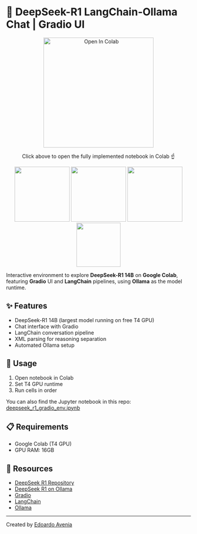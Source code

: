 # 🤖 DeepSeek-R1 LangChain-Ollama Chat | Gradio UI

<div align="center">
  <a href="https://colab.research.google.com/drive/1TBXLfmS6LVrsedRvdJluqH1p1iwQeqYa#scrollTo=0C7RBPP_Y3W4">
    <img src="https://colab.research.google.com/assets/colab-badge.svg" alt="Open In Colab" width="300"/>
  </a>
  
  Click above to open the fully implemented notebook in Colab ☝️
</div>

<div align="center">
  <img src="https://logowik.com/content/uploads/images/deepseek-ai4760.logowik.com.webp" height="150"/>
  <img src="https://github.com/ollama/ollama/assets/3325447/0d0b44e2-8f4a-4e99-9b52-a5c1c741c8f7" height="150"/>
  <img src="https://logowik.com/content/uploads/images/gradio-app7465.logowik.com.webp" height="150"/>
  <img src="https://raw.githubusercontent.com/langchain-ai/.github/main/profile/logo-light.svg#gh-dark-mode-only" height="120"/>
</div>

Interactive environment to explore **DeepSeek-R1 14B** on **Google Colab**, featuring **Gradio** UI and **LangChain** pipelines, using **Ollama** as the model runtime.

## ✨ Features
- DeepSeek-R1 14B (largest model running on free T4 GPU)
- Chat interface with Gradio
- LangChain conversation pipeline
- XML parsing for reasoning separation
- Automated Ollama setup

## 🚀 Usage
1. Open notebook in Colab
2. Set T4 GPU runtime
3. Run cells in order

You can also find the Jupyter notebook in this repo: [deepseek_r1_gradio_env.ipynb](deepseek_r1_gradio_env.ipynb)

## 📋 Requirements
- Google Colab (T4 GPU)
- GPU RAM: 16GB

## 🔗 Resources
- [DeepSeek R1 Repository](https://github.com/deepseek-ai/DeepSeek-R1)
- [DeepSeek R1 on Ollama](https://ollama.com/library/deepseek-r1:14b)
- [Gradio](https://github.com/gradio-app/gradio)
- [LangChain](https://github.com/langchain-ai/langchain)
- [Ollama](https://github.com/ollama/ollama)

---
Created by [Edoardo Avenia](https://edoardoavenia.com/)